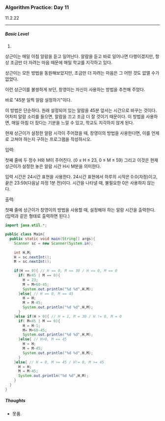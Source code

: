 <h3>Algorithm Practice: Day 11</h3> 

11.2.22

-------

<h5>Basic Level</h5>

1.

상근이는 매일 아침 알람을 듣고 일어난다. 알람을 듣고 바로 일어나면 다행이겠지만, 항상 조금만 더 자려는 마음 때문에 매일 학교를 지각하고 있다.

상근이는 모든 방법을 동원해보았지만, 조금만 더 자려는 마음은 그 어떤 것도 없앨 수가 없었다.

이런 상근이를 불쌍하게 보던, 창영이는 자신이 사용하는 방법을 추천해 주었다.

바로 "45분 일찍 알람 설정하기"이다.

이 방법은 단순하다. 원래 설정되어 있는 알람을 45분 앞서는 시간으로 바꾸는 것이다. 어차피 알람 소리를 들으면, 알람을 끄고 조금 더 잘 것이기 때문이다. 이 방법을 사용하면, 매일 아침 더 잤다는 기분을 느낄 수 있고, 학교도 지각하지 않게 된다.

현재 상근이가 설정한 알람 시각이 주어졌을 때, 창영이의 방법을 사용한다면, 이를 언제로 고쳐야 하는지 구하는 프로그램을 작성하시오.



입력:

첫째 줄에 두 정수 H와 M이 주어진다. (0 ≤ H ≤ 23, 0 ≤ M ≤ 59) 그리고 이것은 현재 상근이가 설정한 놓은 알람 시간 H시 M분을 의미한다.

입력 시간은 24시간 표현을 사용한다. 24시간 표현에서 하루의 시작은 0:0(자정)이고, 끝은 23:59(다음날 자정 1분 전)이다. 시간을 나타낼 때, 불필요한 0은 사용하지 않는다.



출력:

첫째 줄에 상근이가 창영이의 방법을 사용할 때, 설정해야 하는 알람 시간을 출력한다. (입력과 같은 형태로 출력하면 된다.)



```java
import java.util.*;

public class Main{
  public static void main(String[] args){
    Scanner sc = new Scanner(System.in);
    
    int H,M;
    H = sc.nextInt();
    M = sc.nextInt();
    
    if(H == 0){ // H == 0, M == 30 / H == 0, M == 0 
      if( M<45 | M == 0){
        H = 23;
        M = M+60-45;
        System.out.println("%d %d",H,M);
      }else{ // H == 0, M == 45 
        H = H;
        M = M-45;
        System.out.println("%d %d",H,M);
      }
    }else if(H > 0){ // H = 1, M = 30 / H != 0, M = 0
      if( M<45 | M == 0){
        H = H-1;
        M= M+60-45;
        System.out.println("%d %d",H,M);
      }else{ // H>0, M == 45
        H = H;
        M = M-45;
        System.out.println("%d %d",H,M);
      }
    }else{ // H = 0, M >= 45 / H!= 0, M >= 45 
      H = H;
      M = M-45;
      System.out.println("%d %d",H,M);
    }
  }
}
```

<h5>Thoughts</h5>

- 못품.

